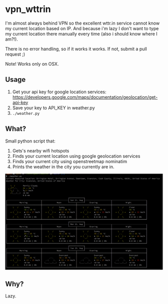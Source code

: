 # vpn_wttrin
I'm almost always behind VPN so the excellent wttr.in service cannot know my current location based on IP. And because i'm lazy I don't want to type my current location there manually every time (also i should know where I am?!).

There is no error handling, so if it works it works. If not, submit a pull request ;)

Note! Works only on OSX.

## Usage
1. Get your api key for google location services: https://developers.google.com/maps/documentation/geolocation/get-api-key
2. Save your key to API_KEY in weather.py
3. `./weather.py`


## What?
Small python script that:

1. Gets's nearby wifi hotspots
2. Finds your current location using google geolocation services
3. Finds your current city using openstreetmap nominatim
4. Prints the weather in the city you currently are in.

![Screen Shot](/img/img.png)

## Why?
Lazy.

